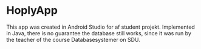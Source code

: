 # HoplyApp
This app was created in Android Studio for af student projekt.
Implemented in Java, there is no guarantee the database still works, since it was
run by the teacher of the course Databasesystemer on SDU.
